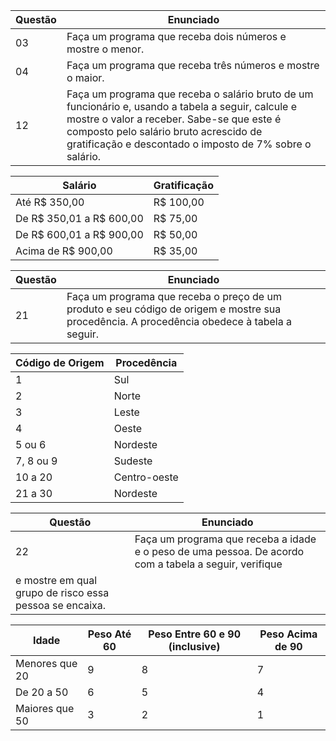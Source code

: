 | Questão | Enunciado |
| ------- | --------- |
| 03 | Faça um programa que receba dois números e mostre o menor. |
| 04 | Faça um programa que receba três números e mostre o maior. |
| 12 | Faça um programa que receba o salário bruto de um funcionário e, usando a tabela a seguir, calcule e mostre o valor a receber. Sabe-se que este é composto pelo salário bruto acrescido de gratificação e descontado o imposto de 7% sobre o salário. |

| Salário                   | Gratificação    |
|---------------------------|-----------------|
| Até R$ 350,00             | R$ 100,00       |
| De R$ 350,01 a R$ 600,00  | R$ 75,00        |
| De R$ 600,01 a R$ 900,00  | R$ 50,00        |
| Acima de R$ 900,00        | R$ 35,00        |

| Questão | Enunciado |
| ------- | --------- |
| 21 | Faça um programa que receba o preço de um produto e seu código de origem e mostre sua procedência. A procedência obedece à tabela a seguir. |

| Código de Origem | Procedência      |
|------------------|------------------|
| 1                | Sul              |
| 2                | Norte            |
| 3                | Leste            |
| 4                | Oeste            |
| 5 ou 6           | Nordeste         |
| 7, 8 ou 9        | Sudeste          |
| 10 a 20          | Centro-oeste     |
| 21 a 30          | Nordeste         |

| Questão | Enunciado |
| ------- | --------- |
| 22 | Faça um programa que receba a idade e o peso de uma pessoa. De acordo com a tabela a seguir, verifique
e mostre em qual grupo de risco essa pessoa se encaixa.|

| Idade                 | Peso Até 60 | Peso Entre 60 e 90 (inclusive) | Peso Acima de 90 |
|-----------------------|-------------|--------------------------------|------------------|
| Menores que 20        | 9           | 8                              | 7                |
| De 20 a 50            | 6           | 5                              | 4                |
| Maiores que 50        | 3           | 2                              | 1                |



